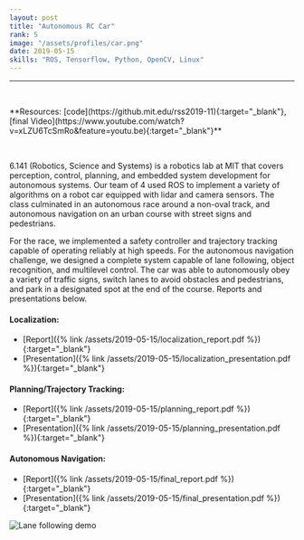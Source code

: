 ```yaml
---
layout: post
title: "Autonomous RC Car"
rank: 5
image: "/assets/profiles/car.png"
date: 2019-05-15
skills: "ROS, Tensorflow, Python, OpenCV, Linux"
---
```


___

<p>&nbsp;</p>
**Resources: [code](https://github.mit.edu/rss2019-11){:target="_blank"}, [final Video](https://www.youtube.com/watch?v=xLZU6TcSmRo&feature=youtu.be){:target="_blank"}**
<p>&nbsp;</p>

6.141 (Robotics, Science and Systems) is a robotics lab at MIT that covers perception, control, planning, and embedded system development for autonomous systems. Our team of 4 used ROS to implement a variety of algorithms on a robot car equipped with lidar and camera sensors. The class culminated in an autonomous race around a non-oval track, and autonomous navigation on an urban course with street signs and pedestrians. 

For the race, we implemented a safety controller and trajectory tracking capable of operating reliably at high speeds. For the autonomous navigation challenge, we designed a complete system capable of lane following, object recognition, and multilevel control. The car was able to autonomously obey a variety of traffic signs, switch lanes to avoid obstacles and pedestrians, and park in a designated spot at the end of the course. Reports and presentations below.

#### Localization:
* [Report]({% link /assets/2019-05-15/localization_report.pdf %}){:target="_blank"}
* [Presentation]({% link /assets/2019-05-15/localization_presentation.pdf %}){:target="_blank"}

#### Planning/Trajectory Tracking:
* [Report]({% link /assets/2019-05-15/planning_report.pdf %}){:target="_blank"}
* [Presentation]({% link /assets/2019-05-15/planning_presentation.pdf %}){:target="_blank"}

#### Autonomous Navigation:
* [Report]({% link /assets/2019-05-15/final_report.pdf %}){:target="_blank"}
* [Presentation]({% link /assets/2019-05-15/final_presentation.pdf %}){:target="_blank"}

<img src="/assets/2019-05-15/demo.gif" alt="Lane following demo" class="center blog_post_body">
